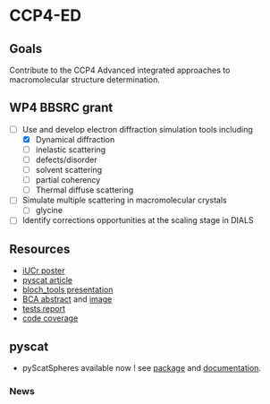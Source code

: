 # CCP4-ED

## Goals
Contribute to the CCP4 Advanced integrated approaches to macromolecular structure determination.

## WP4 BBSRC grant
- [ ] Use and develop electron diffraction simulation tools including
    - [x] Dynamical diffraction
    - [ ] inelastic scattering
    - [ ] defects/disorder
    - [ ] solvent scattering
    - [ ] partial coherency
    - [ ] Thermal diffuse scattering
- [ ] Simulate multiple scattering in macromolecular crystals
    - [ ] glycine
- [ ] Identify corrections opportunities at the scaling stage in DIALS

## Resources
- [iUCr poster](/documents/iUCr2021/poster.pdf)
- [pyscat article](/documents/articles/elsarticle-template.pdf)
- [bloch_tools presentation](/documents/bloch_tools.mp4)
- [BCA abstract](/documents/BCA2022/abstract.txt) and [image](/documents/BCA2022/BCA_slide.jpg)
- [tests report](http://rcccp4s004.rc-harwell.ac.uk:8010/report.html)
- [code coverage](http://rcccp4s004.rc-harwell.ac.uk:8011/index.html)
<!-- - [latest slides](/documents/presentations/2021-01-13.pdf) -->
<!-- - [main report](/documents/report/report.pdf) -->
<!-- - [iUCr abstract](/documents/iUCr2021/abstract.txt) -->

<!-- ### jupyter notebook
Login and run examples on [jupyter](http://badb.rc-harwell.ac.uk:8888/?token=d833dd4e672d23bf3075baf9f20ed960bc30df2d0270c095):

- multislice :
    - example_0.ipynb : A comprehensive tutorial on running a multislice simulation with the TEMSIM package.
    - Silicon : Some examples playing with the parameters of the multislice algorithm.
    - ireloh : TEMSIM simulation -->

## pyscat
- pyScatSpheres available now ! see [package](https://pypi.org/project/pyScatSpheres/) and [documentation](https://pyscatspheres.readthedocs.io/en/latest/).

### News
